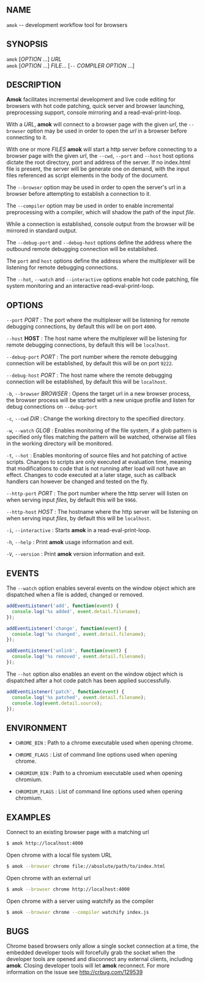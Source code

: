 ## NAME

`amok` -- development workflow tool for browsers

## SYNOPSIS

`amok` [*OPTION* ...] _URL_  
`amok` [*OPTION* ...] _FILE_... [`--` *COMPILER OPTION* ...]  

## DESCRIPTION

**Amok** facilitates incremental development and live code editing for browsers with hot code patching,
quick server and browser launching, preprocessing support, console mirroring and a read-eval-print-loop.

With a _URL_, **amok** will connect to a browser page with the given _url_,
the `--browser` option may be used in order to open the _url_ in a browser before connecting to it.

With one or more _FILES_ **amok** will start a http server before connecting to a browser page with the given _url_,
the `--cwd`, `--port` and `--host` host options dictate the root directory, port and address of the server.
If no index.html file is present, the server will be generate one on demand, with the input files
referenced as script elements in the body of the document.

The `--browser` option may be used in order to open the server's url in a browser before attempting to establish a connection to it.

The `--compiler` option may be used in order to enable incremental preprocessing
with a compiler, which will shadow the path of the input _file_.

While a connection is established, console output from the browser will be mirrored in standard output.

The `--debug-port` and `--debug-host` options define the address where the
outbound remote debugging connection will be established.

The `port` and `host` options define the address where the multiplexer will
be listening for remote debugging connections.

The `--hot`, `--watch` and `--interactive` options enable hot code patching,
file system monitoring and an interactive read-eval-print-loop.

## OPTIONS

`--port` _PORT_
:   The port where the multiplexer will be listening for remote debugging connections,
by default this will be on port `4000`.

`--host` __HOST__
:   The host name where the multiplexer will be listening for remote debugging connections,
by default this will be `localhost`.

`--debug-port` _PORT_
:   The port number where the remote debugging connection will be established,
by default this will be on port `9222`.

`--debug-host` _PORT_
:   The host name where the remote debugging connection will be established,
by default this will be `localhost`.

`-b`, `--browser` _BROWSER_
:   Opens the target url in a new browser process, the browser process will be started with a new unique profile and listen for debug connections on `--debug-port`

`-c`, `--cwd` _DIR_
:   Change the working directory to the specified directory.

`-w`, `--watch` _GLOB_
:   Enables monitoring of the file system, if a glob pattern is specified only files matching the pattern will be watched,
otherwise all files in the working directory will be monitored.

`-t`, `--hot`
:   Enables monitoring of source files and hot patching of active scripts.
Changes to scripts are only executed at evaluation time, meaning that modifications to code that is not running after load will not have an effect.
Changes to code executed at a later stage, such as callback handlers can however be changed and tested on the fly.

`--http-port` _PORT_
:   The port number where the http server will listen on when serving input *files*,
by default this will be `9966`.

`--http-host` _HOST_
:   The hostname where the http server will be listening on when serving input *files*,
by default this will be `localhost`.

`-i`, `--interactive`
:   Starts **amok** in a read-eval-print-loop.

`-h`, `--help`
:   Print **amok** usage information and exit.

`-V`, `--version`
:   Print **amok** version information and exit.

## EVENTS

The `--watch` option enables several events on the window object which are
dispatched when a file is added, changed or removed.

```js
addEventListener('add', function(event) {
  console.log('%s added', event.detail.filename);
});

addEventListener('change', function(event) {
  console.log('%s changed', event.detail.filename);
});

addEventListener('unlink', function(event) {
  console.log('%s removed', event.detail.filename);
});
```

The `--hot` option also enables an event on the window object which is
dispatched after a hot code patch has been applied successfully.

```js
addEventListener('patch', function(event) {
  console.log('%s patched', event.detail.filename);
  console.log(event.detail.source);
});
```

## ENVIRONMENT

* `CHROME_BIN`
:   Path to a chrome executable used when opening chrome.

* `CHROME_FLAGS`
:   List of command line options used when opening chrome.

* `CHROMIUM_BIN`
:   Path to a chromium executable used when opening chromium.

* `CHROMIUM_FLAGS`
:   List of command line options used when opening chromium.

## EXAMPLES

Connect to an existing browser page with a matching url
```sh
$ amok http://localhost:4000
```

Open chrome with a local file system URL

```sh
$ amok --browser chrome file://absolute/path/to/index.html
```

Open chrome with an external url

```sh
$ amok --browser chrome http://localhost:4000
```

Open chrome with a server using watchify as the compiler

```sh
$ amok --browser chrome --compiler watchify index.js
```

## BUGS

Chrome based browsers only allow a single socket connection at a time,
the embedded developer tools will forcefully grab the socket when
the developer tools are opened and disconnect any external clients, including **amok**.
Closing developer tools will let **amok** reconnect.
For more information on the issue see <http://crbug.com/129539>